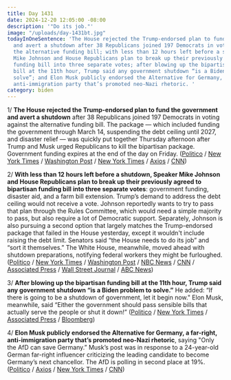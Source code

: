 ```yaml
---
title: Day 1431
date: 2024-12-20 12:05:00 -08:00
description: '"Do its job."'
image: "/uploads/day-1431bt.jpg"
todayInOneSentence: 'The House rejected the Trump-endorsed plan to fund the government
  and avert a shutdown after 38 Republicans joined 197 Democrats in voting against
  the alternative funding bill; with less than 12 hours left before a shutdown, Speaker
  Mike Johnson and House Republicans plan to break up their previously agreed to bipartisan
  funding bill into three separate votes; after blowing up the bipartisan funding
  bill at the 11th hour, Trump said any government shutdown “is a Biden problem to
  solve”; and Elon Musk publicly endorsed the Alternative for Germany, a far-right,
  anti-immigration party that’s promoted neo-Nazi rhetoric. '
category: biden
---
```


1/ **The House rejected the Trump-endorsed plan to fund the government and avert a shutdown** after 38 Republicans joined 197 Democrats in voting against the alternative funding bill. The package — which included funding the government through March 14, suspending the debt ceiling until 2027, and disaster relief — was quickly put together Thursday afternoon after Trump and Musk urged Republicans to kill the bipartisan package. Government funding expires at the end of the day on Friday. ([Politico](https://www.politico.com/live-updates/2024/12/19/congress/government-shutdown-house-vote-00195479) / [New York Times](https://www.nytimes.com/2024/12/19/us/politics/trump-johnson-spending-bill-shutdown.html) / [Washington Post](https://www.washingtonpost.com/politics/2024/12/20/why-some-republicans-bucked-trump/) / [New York Times](https://www.nytimes.com/2024/12/19/us/politics/trump-republicans-spending-bill.html) / [Axios](https://www.axios.com/2024/12/20/spending-bill-fails-trump-mike-johnson-democrats) / [CNN](https://www.cnn.com/2024/12/19/politics/government-shutdown-vote-congress/index.html))

2/ **With less than 12 hours left before a shutdown, Speaker Mike Johnson and House Republicans plan to break up their previously agreed to bipartisan funding bill into three separate votes**: government funding, disaster aid, and a farm bill extension. Trump’s demand to address the debt ceiling would not receive a vote. Johnson reportedly wants to try to pass that plan through the Rules Committee, which would need a simple majority to pass, but also require a lot of Democratic support. Separately, Johnson is also pursuing a second option that largely matches the Trump-endorsed package that failed in the House yesterday, except it wouldn't include raising the debt limit. Senators said “the House needs to do its job” and “sort it themselves.” The White House, meanwhile, moved ahead with shutdown preparations, notifying federal workers they might be furloughed. ([Politico](https://www.politico.com/live-updates/2024/12/20/congress/government-funding-shutdown-senate-house-johnson-00195622) / [New York Times](https://www.nytimes.com/live/2024/12/20/us/trump-government-shutdown-news) / [Washington Post](https://www.washingtonpost.com/politics/2024/12/20/government-shutdown-bill-house-trump-musk/) / [NBC News](https://www.nbcnews.com/politics/congress/uncertainty-reigns-capitol-hill-government-shutdown-deadline-trump-rcna185006) / [CNN](https://www.cnn.com/politics/live-news/trump-government-shutdown-12-20-24#cm4wymafi00003b5vatmqjuva) / [Associated Press](https://apnews.com/live/congress-budget-government-shutdown-trump) / [Wall Street Journal](https://www.wsj.com/politics/policy/government-shutdown-spending-bill-votes-06529c98) / [ABC News](https://abcnews.go.com/Politics/live-updates/government-shutdown-live-updates-gop-leaders-scramble-plan/?id=116956960))

3/ **After blowing up the bipartisan funding bill at the 11th hour, Trump said any government shutdown “is a Biden problem to solve.”** He added: “If there is going to be a shutdown of government, let it begin now." Elon Musk, meanwhile, said “Either the government should pass sensible bills that actually serve the people or shut it down!” ([Politico](https://www.politico.com/news/2024/12/20/trump-shutdown-biden-problem-00195574) / [New York Times](https://www.nytimes.com/2024/12/20/us/politics/trump-blame-shutdown.html) / [Associated Press](https://apnews.com/article/trump-government-shutdown-deadline-speaker-johnson-budget-da117337aa0c0adab34a5626bb5816af) / [Bloomberg](https://www.bloomberg.com/news/articles/2024-12-20/house-may-vote-on-temporary-fix-to-stop-shutdown-networks-say))

4/ **Elon Musk publicly endorsed the Alternative for Germany, a far-right, anti-immigration party that’s promoted neo-Nazi rhetoric**, saying "Only the AfD can save Germany.” Musk’s post was in response to a 24-year-old German far-right influencer criticizing the leading candidate to become Germany’s next chancellor. The AfD is polling in second place at 19%. ([Politico](https://www.politico.eu/article/elon-musk-endorses-germanys-far-right/) / [Axios](https://www.axios.com/2024/12/20/musk-germany-afd-party) / [New York Times](https://www.nytimes.com/2024/12/20/world/europe/elon-musk-afd-germany.html) / [CNN](https://www.cnn.com/2024/12/20/media/elon-musk-afd-germany-politics-far-right/index.html))


